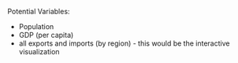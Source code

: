 Potential Variables:
- Population
- GDP (per capita)
- all exports and imports (by region) - this would be the interactive visualization 
